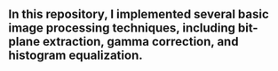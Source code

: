 ## In this repository, I implemented several basic image processing techniques, including bit-plane extraction, gamma correction, and histogram equalization.
